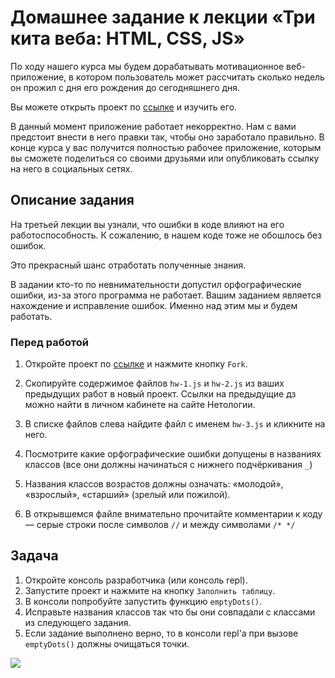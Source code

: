 # Домашнее задание к лекции «Три кита веба: HTML, CSS, JS»

По ходу нашего курса мы будем дорабатывать мотивационное веб-приложение, в котором пользователь может рассчитать сколько недель он прожил с дня его рождения до сегодняшнего дня. 

Вы можете открыть проект по [ссылке](https://repl.it/@netologySD/SD-diploma) и изучить его. 

В данный момент приложение работает некорректно. Нам с вами предстоит внести в него правки так, чтобы оно заработало правильно. В конце курса у вас получится полностью рабочее приложение, которым вы сможете поделиться со своими друзьями или опубликовать ссылку на него в социальных сетях. 

## Описание задания
На третьей лекции вы узнали, что ошибки в коде влияют на его работоспособность. К сожалению, в нашем коде тоже не обошлось без ошибок. 

Это прекрасный шанс отработать полученные знания.

В задании кто-то по невнимательности допустил орфографические ошибки, из-за этого программа не работает.
Вашим заданием является нахождение и исправление ошибок. Именно над этим мы и будем работать.  

### Перед работой
1. Откройте проект по [ссылке](https://repl.it/@netologySD/SD-diploma) и нажмите кнопку `Fork`.

2. Скопируйте содержимое файлов `hw-1.js` и `hw-2.js` из ваших предыдущих работ в новый проект. Ссылки на предыдущие дз можно найти в личном кабинете на сайте Нетологии. 

2. В списке файлов слева найдите файл с именем `hw-3.js` и кликните на него.

3. Посмотрите какие орфографические ошибки допущены в названиях классов (все они должны начинаться с нижнего подчёркивания `_`)

4. Названия классов возрастов должны означать: «молодой», «взрослый», «старший» (зрелый или пожилой).

5. В открывшемся файле внимательно прочитайте комментарии к коду — серые строки после символов `//` и между символами `/* */`

## Задача
1. Откройте консоль разработчика (или консоль repl).  
2. Запустите проект и нажмите на кнопку `Заполнить таблицу`.
3. В консоли попробуйте запустить функцию `emptyDots()`.
4. Исправьте названия классов так что бы они совпадали с классами из следующего задания.
5. Если задание выполнено верно, то в консоли repl'a при вызове `emptyDots()` должны очищаться точки. 

![](http://g.recordit.co/AirDGv8hvs.gif)
